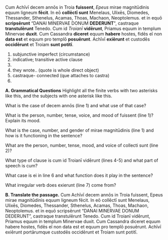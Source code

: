 Cum Achīvī decem annōs in Troia **fuissent**, *Epeus* mirae magnitūdinis equum ligneum **fēcit**. In eō **collēctī sunt** Menelaus, Ulixēs, Diomedes, Thessander, Sthenelus, Acamas, Thoas, Machaon, Neoptolemus. et in equō **scripsērunt** “DANAI MINERVAE DONUM **DEDERUNT**", castraque **transtulērunt** Tenedo. Cum id *Troianī* **vidērunt**, Priamus equum in templum Minervae **duxit**. Cum Cassandra **diceret** equum **habere** hostes, fidēs eī non **data est** et equum pro templō **posuērunt**. Achīvī **exiērunt** et custodēs **occidērunt** et Troiam **sunt potitī**.

1. subjunctive imperfect (circumstance)
2. indicative; transitive active clause   
3. 
4. they wrote..  (quote is whole direct object)
5. castraque- connected (que attaches to castra)
6. 

**A. Grammatical Questions**
Highlight all the finite verbs with two asterisks like this, and the subjects with one asterisk like this.

What is the case of decem annōs (line 1) and what use of that case?

What is the person, number, tense, voice, and mood of fuissent (line 1)? Explain its mood.

What is the case, number, and gender of mirae magnitūdinis (line 1) and how is it functioning in the sentence?

What are the person, number, tense, mood, and voice of collecti sunt (line 2)?

What type of clause is cum id Troianī vidērunt (lines 4-5) and what part of speech is cum?

What case is ei in line 6 and what function does it play in the sentence?

What irregular verb does exierunt (line 7) come from?

**B. Translate the passage.**
Cum Achīvī decem annōs in Troia fuissent, Epeus mirae magnitūdinis equum ligneum fēcit. In eō collēctī sunt Menelaus, Ulixēs, Diomedes, Thessander, Sthenelus, Acamas, Thoas, Machaon, Neoptolemus. et in equō scripsērunt “DANAI MINERVAE DONUM DEDERUNT”, castraque transtulērunt Tenedo. Cum id Troianī vidērunt, Priamus equum in templum Minervae duxit. Cum Cassandra diceret equum habere hostes, fidēs eī non data est et equum pro templō posuērunt. Achīvī exiērunt portārumque custodēs occidērunt et Troiam sunt potitī.

